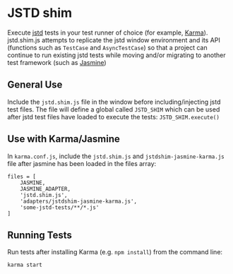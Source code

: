 JSTD shim
==========

Execute [jstd](https://code.google.com/p/js-test-driver/) tests in your test runner of choice (for example, [Karma](http://karma-runner.github.io/0.8/index.html)). jstd.shim.js attempts to replicate the jstd window environment and its API (functions such as `TestCase` and `AsyncTestCase`) so that a project can continue to run existing jstd tests while moving and/or migrating to another test framework (such as [Jasmine](https://github.com/pivotal/jasmine))

General Use
------------

Include the `jstd.shim.js` file in the window before including/injecting jstd test files. The file will define a global called `JSTD_SHIM` which can be used after jstd test files have loaded to execute the tests: `JSTD_SHIM.execute()`

Use with Karma/Jasmine
----------------------

In `karma.conf.js`, include the `jstd.shim.js` and `jstdshim-jasmine-karma.js` file after jasmine has been loaded in the files array:

```
files = [
    JASMINE,
    JASMINE_ADAPTER,
    'jstd.shim.js',
    'adapters/jstdshim-jasmine-karma.js',
    'some-jstd-tests/**/*.js'
]
```

Running Tests
---------------

Run tests after installing Karma (e.g. `npm install`) from the command line:

`karma start`
